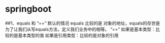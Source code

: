 # springboot
##1、equals 和 “==”
  默认的情况 equals 比较的是 对象的地址，equals的存世是为了让我们从写equals方法，定义我们业务中的相等。
  “==” 如果是基本类型：比较的是基本类型的值
       如果是引用类型：比较的是对象的引用
